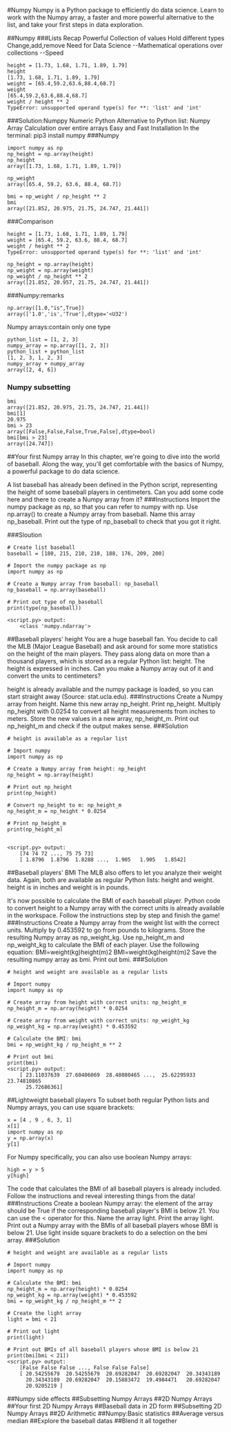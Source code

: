 #Numpy
Numpy is a Python package to efficiently do data science. Learn to work with the Numpy array, a faster and more powerful alternative to the list, and take your first steps in data exploration.

##Numpy
###Lists Recap
Powerful
Collection of values
Hold different types
Change,add,remove
Need for Data Science
--Mathematical operations over collections
--Speed
```
height = [1.73, 1.68, 1.71, 1.89, 1.79]
height
[1.73, 1.68, 1.71, 1.89, 1.79]
weight = [65.4,59.2,63.6,88.4,68.7]
weight
[65.4,59.2,63.6,88.4,68.7]
weight / height ** 2
TypeError: unsupported operand type(s) for **: 'list' and 'int'
```
###Solution:Numppy
Numeric Python
Alternative to Python list: Numpy Array
Calculation over entire arrays
Easy and Fast
Installation
In the terminal: pip3 install numpy
###Numpy
```
import numpy as np
np_height = np.array(height)
np_height
array([1.73, 1.68, 1.71, 1.89, 1.79])

np_weight
array([65.4, 59.2, 63.6, 88.4, 68.7])

bmi = np_weight / np_height ** 2
bmi
array([21.852, 20.975, 21.75, 24.747, 21.441])

```
###Comparison
```
height = [1.73, 1.68, 1.71, 1.89, 1.79]
weight = [65.4, 59.2, 63.6, 88.4, 68.7]
weight / height ** 2
TypeError: unsupported operand type(s) for **: 'list' and 'int'

np_height = np.array(height)
np_weight = np.array(weight)
np_weight / np_height ** 2
array([21.852, 20.957, 21.75, 24.747, 21.441])
```
###Numpy:remarks
```
np.array([1.0,"is",True])
array(['1.0','is','True'],dtype='<U32')
```
Numpy arrays:contain only one type
```
python_list = [1, 2, 3]
numpy_array = np.array([1, 2, 3])
python_list + python_list
[1, 2, 3, 1, 2, 3]
numpy_array + numpy_array
array([2, 4, 6])
```
### Numpy subsetting
```
bmi
array([21.852, 20.975, 21.75, 24.747, 21.441])
bmi[1]
20.975
bmi > 23
array([False,False,False,True,False],dtype=bool)
bmi[bmi > 23]
array([24.747])
```

##Your first Numpy array
In this chapter, we're going to dive into the world of baseball. Along the way, you'll get comfortable with the basics of Numpy, a powerful package to do data science.

A list baseball has already been defined in the Python script, representing the height of some baseball players in centimeters. Can you add some code here and there to create a Numpy array from it?
###Instructions
Import the numpy package as np, so that you can refer to numpy with np.
Use np.array() to create a Numpy array from baseball. Name this array np_baseball.
Print out the type of np_baseball to check that you got it right.

###Sloution
```
# Create list baseball 
baseball = [180, 215, 210, 210, 188, 176, 209, 200]

# Import the numpy package as np
import numpy as np

# Create a Numpy array from baseball: np_baseball
np_baseball = np.array(baseball)

# Print out type of np_baseball
print(type(np_baseball))

<script.py> output:
    <class 'numpy.ndarray'>

```


##Baseball players' height
You are a huge baseball fan. You decide to call the MLB (Major League Baseball) and ask around for some more statistics on the height of the main players. They pass along data on more than a thousand players, which is stored as a regular Python list: height. The height is expressed in inches. Can you make a Numpy array out of it and convert the units to centimeters?

height is already available and the numpy package is loaded, so you can start straight away (Source: stat.ucla.edu).
###Instructions
Create a Numpy array from height. Name this new array np_height.
Print np_height.
Multiply np_height with 0.0254 to convert all height measurements from inches to meters. Store the new values in a new array, np_height_m.
Print out np_height_m and check if the output makes sense.
###Solution
```
# height is available as a regular list

# Import numpy
import numpy as np

# Create a Numpy array from height: np_height
np_height = np.array(height)

# Print out np_height
print(np_height)

# Convert np_height to m: np_height_m
np_height_m = np_height * 0.0254

# Print np_height_m
print(np_height_m)


<script.py> output:
    [74 74 72 ..., 75 75 73]
    [ 1.8796  1.8796  1.8288 ...,  1.905   1.905   1.8542]
```
##Baseball players' BMI
The MLB also offers to let you analyze their weight data. Again, both are available as regular Python lists: height and weight. height is in inches and weight is in pounds.

It's now possible to calculate the BMI of each baseball player. Python code to convert height to a Numpy array with the correct units is already available in the workspace. Follow the instructions step by step and finish the game!
###Instructions
Create a Numpy array from the weight list with the correct units. Multiply by 0.453592 to go from pounds to kilograms. Store the resulting Numpy array as np_weight_kg.
Use np_height_m and np_weight_kg to calculate the BMI of each player. Use the following equation:
BMI=weight(kg)height(m)2
BMI=weight(kg)height(m)2
Save the resulting numpy array as bmi.
Print out bmi.
###Solution
```
# height and weight are available as a regular lists

# Import numpy
import numpy as np

# Create array from height with correct units: np_height_m
np_height_m = np.array(height) * 0.0254

# Create array from weight with correct units: np_weight_kg 
np_weight_kg = np.array(weight) * 0.453592

# Calculate the BMI: bmi
bmi = np_weight_kg / np_height_m ** 2

# Print out bmi
print(bmi)
<script.py> output:
    [ 23.11037639  27.60406069  28.48080465 ...,  25.62295933  23.74810865
      25.72686361]
```
##Lightweight baseball players
To subset both regular Python lists and Numpy arrays, you can use square brackets:
```
x = [4 , 9 , 6, 3, 1]
x[1]
import numpy as np
y = np.array(x)
y[1]
```
For Numpy specifically, you can also use boolean Numpy arrays:
```
high = y > 5
y[high]
```
The code that calculates the BMI of all baseball players is already included. Follow the instructions and reveal interesting things from the data!
###Instructions
Create a boolean Numpy array: the element of the array should be True if the corresponding baseball player's BMI is below 21. You can use the < operator for this. Name the array light.
Print the array light.
Print out a Numpy array with the BMIs of all baseball players whose BMI is below 21. Use light inside square brackets to do a selection on the bmi array.
###Solution
```
# height and weight are available as a regular lists

# Import numpy
import numpy as np

# Calculate the BMI: bmi
np_height_m = np.array(height) * 0.0254
np_weight_kg = np.array(weight) * 0.453592
bmi = np_weight_kg / np_height_m ** 2

# Create the light array
light = bmi < 21

# Print out light
print(light)

# Print out BMIs of all baseball players whose BMI is below 21
print(bmi[bmi < 21])
<script.py> output:
    [False False False ..., False False False]
    [ 20.54255679  20.54255679  20.69282047  20.69282047  20.34343189
      20.34343189  20.69282047  20.15883472  19.4984471   20.69282047
      20.9205219 ]
```

##Numpy side effects
##Subsetting Numpy Arrays
##2D Numpy Arrays
##Your first 2D Numpy Arrays
##Baseball data in 2D form
##Subsetting 2D Numpy Arrays
##2D Arithmetic
##Numpy:Basic statistics
##Average versus median
##Explore the baseball datas
##Blend it all together

